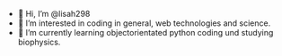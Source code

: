 - 👋 Hi, I’m @lisah298
- 👀 I’m interested in coding in general, web technologies and science.
- 🌱 I’m currently learning objectorientated python coding und studying biophysics.


<!---
lisah298/lisah298 is a ✨ special ✨ repository because its `README.md` (this file) appears on your GitHub profile.
You can click the Preview link to take a look at your changes.
--->
